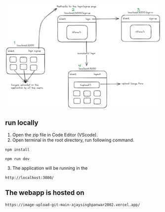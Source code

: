 ![design](./design.png)

## run locally
1. Open the zip file in Code Editor (VScode).
2. Open terminal in the root directory, run following command. 
```
npm install
```
```
npm run dev
```
3. The application will be running in the 
```
http://localhost:3000/
```

## The webapp is hosted on 
```
https://image-upload-git-main-ajaysinghpanwar2002.vercel.app/
```
